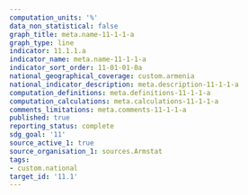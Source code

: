 ```yaml
---
computation_units: '%'
data_non_statistical: false
graph_title: meta.name-11-1-1-a
graph_type: line
indicator: 11.1.1.a
indicator_name: meta.name-11-1-1-a
indicator_sort_order: 11-01-01-0a
national_geographical_coverage: custom.armenia
national_indicator_description: meta.description-11-1-1-a
computation_definitions: meta.definitions-11-1-1-a
computation_calculations: meta.calculations-11-1-1-a
comments_limitations: meta.comments-11-1-1-a
published: true
reporting_status: complete
sdg_goal: '11'
source_active_1: true
source_organisation_1: sources.Armstat
tags:
- custom.national
target_id: '11.1'
---
```

